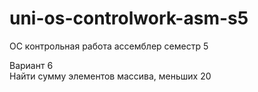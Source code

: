 uni-os-controlwork-asm-s5
=========================

ОС контрольная работа ассемблер семестр 5

Вариант 6	
Найти сумму элементов массива, меньших 20
